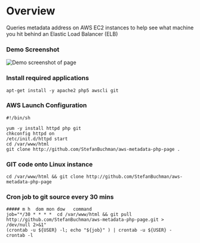 # Overview #
Queries metadata address on AWS EC2 instances to help see what machine you hit behind an Elastic Load Balancer (ELB)

### Demo Screenshot ###
![Demo screenshot of page](http://www.alphamusk.com/img/demo_aws_metadata.jpg)

### Install required applications
    apt-get install -y apache2 php5 awscli git

### AWS Launch Configuration
    #!/bin/sh

    yum -y install httpd php git
    chkconfig httpd on
    /etc/init.d/httpd start
    cd /var/www/html
    git clone http://github.com/StefanBuchman/aws-metadata-php-page .

### GIT code onto Linux instance
    cd /var/www/html && git clone http://github.com/StefanBuchman/aws-metadata-php-page 

### Cron job to git source every 30 mins
    ##### m h  dom mon dow   command
    job="*/30 * * * *  cd /var/www/html && git pull http://github.com/StefanBuchman/aws-metadata-php-page.git > /dev/null 2>&1"
    (crontab -u ${USER} -l; echo "${job}" ) | crontab -u ${USER} -
    crontab -l

